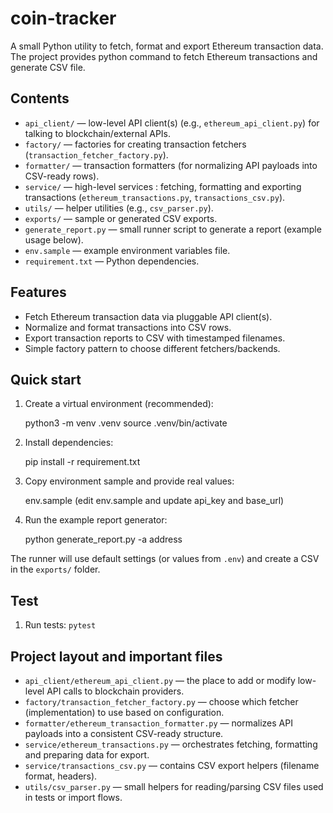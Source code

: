 # coin-tracker

A small Python utility to fetch, format and export Ethereum transaction data. The project provides python command to fetch Ethereum transactions and generate CSV file.

## Contents

- `api_client/` — low-level API client(s) (e.g., `ethereum_api_client.py`) for talking to blockchain/external APIs.
- `factory/` — factories for creating transaction fetchers (`transaction_fetcher_factory.py`).
- `formatter/` — transaction formatters (for normalizing API payloads into CSV-ready rows).
- `service/` — high-level services : fetching, formatting and exporting transactions (`ethereum_transactions.py`, `transactions_csv.py`).
- `utils/` — helper utilities (e.g., `csv_parser.py`).
- `exports/` — sample or generated CSV exports.
- `generate_report.py` — small runner script to generate a report (example usage below).
- `env.sample` — example environment variables file.
- `requirement.txt` — Python dependencies.

## Features

- Fetch Ethereum transaction data via pluggable API client(s).
- Normalize and format transactions into CSV rows.
- Export transaction reports to CSV with timestamped filenames.
- Simple factory pattern to choose different fetchers/backends.

## Quick start

1. Create a virtual environment (recommended):

	python3 -m venv .venv
	source .venv/bin/activate

2. Install dependencies:

	pip install -r requirement.txt

3. Copy environment sample and provide real values:

	env.sample (edit env.sample and update api_key and base_url)

4. Run the example report generator:

	python generate_report.py -a address

The runner will use default settings (or values from `.env`) and create a CSV in the `exports/` folder.

## Test
1. Run tests: `pytest`


## Project layout and important files

- `api_client/ethereum_api_client.py` — the place to add or modify low-level API calls to blockchain providers.
- `factory/transaction_fetcher_factory.py` — choose which fetcher (implementation) to use based on configuration.
- `formatter/ethereum_transaction_formatter.py` — normalizes API payloads into a consistent CSV-ready structure.
- `service/ethereum_transactions.py` — orchestrates fetching, formatting and preparing data for export.
- `service/transactions_csv.py` — contains CSV export helpers (filename format, headers).
- `utils/csv_parser.py` — small helpers for reading/parsing CSV files used in tests or import flows.
